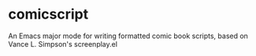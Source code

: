 comicscript
===========

An Emacs major mode for writing formatted comic book scripts, based on Vance L. Simpson's screenplay.el
